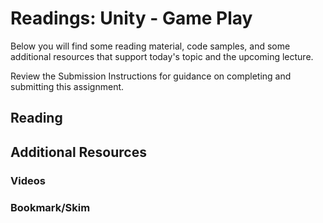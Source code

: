 # Readings: Unity - Game Play

Below you will find some reading material, code samples, and some additional resources that support today's topic and the upcoming lecture.

Review the Submission Instructions for guidance on completing and submitting this assignment.

## Reading

## Additional Resources

### Videos

### Bookmark/Skim
